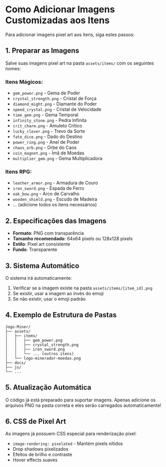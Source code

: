 # Como Adicionar Imagens Customizadas aos Itens

Para adicionar imagens pixel art aos itens, siga estes passos:

## 1. Preparar as Imagens

Salve suas imagens pixel art na pasta `assets/items/` com os seguintes nomes:

### Itens Mágicos:
- `gem_power.png` - Gema de Poder
- `crystal_strength.png` - Cristal de Força
- `diamond_might.png` - Diamante do Poder
- `speed_crystal.png` - Cristal de Velocidade
- `time_gem.png` - Gema Temporal
- `infinity_stone.png` - Pedra Infinita
- `crit_charm.png` - Amuleto Crítico
- `lucky_clover.png` - Trevo da Sorte
- `fate_dice.png` - Dado do Destino
- `power_ring.png` - Anel de Poder
- `chaos_orb.png` - Orbe do Caos
- `coin_magnet.png` - Ímã de Moedas
- `multiplier_gem.png` - Gema Multiplicadora

### Itens RPG:
- `leather_armor.png` - Armadura de Couro
- `iron_sword.png` - Espada de Ferro
- `oak_bow.png` - Arco de Carvalho
- `wooden_shield.png` - Escudo de Madeira
- ... (adicione todos os itens necessários)

## 2. Especificações das Imagens

- **Formato**: PNG com transparência
- **Tamanho recomendado**: 64x64 pixels ou 128x128 pixels
- **Estilo**: Pixel art consistente
- **Fundo**: Transparente

## 3. Sistema Automático

O sistema irá automaticamente:
1. Verificar se a imagem existe na pasta `assets/items/[item_id].png`
2. Se existir, usar a imagem ao invés do emoji
3. Se não existir, usar o emoji padrão

## 4. Exemplo de Estrutura de Pastas

```
Jogo-Miner/
├── assets/
│   ├── items/
│   │   ├── gem_power.png
│   │   ├── crystal_strength.png
│   │   ├── iron_sword.png
│   │   └── ... (outros itens)
│   └── logo-minerador-moedas.png
├── docs/
├── js/
└── ...
```

## 5. Atualização Automática

O código já está preparado para suportar imagens. Apenas adicione os arquivos PNG na pasta correta e eles serão carregados automaticamente!

## 6. CSS de Pixel Art

As imagens já possuem CSS especial para renderização pixel:
- `image-rendering: pixelated` - Mantém pixels nítidos
- Drop shadows pixelizados
- Efeitos de brilho e contraste
- Hover effects suaves

